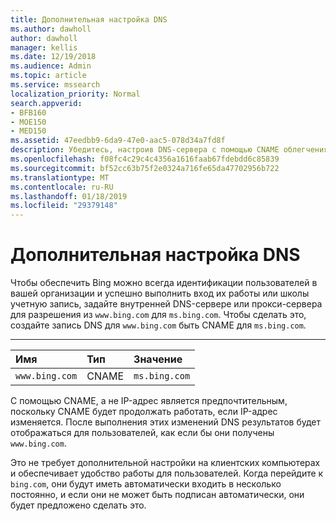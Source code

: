 ```yaml
---
title: Дополнительная настройка DNS
ms.author: dawholl
author: dawholl
manager: kellis
ms.date: 12/19/2018
ms.audience: Admin
ms.topic: article
ms.service: mssearch
localization_priority: Normal
search.appverid:
- BFB160
- MOE150
- MED150
ms.assetid: 47eedbb9-6da9-47e0-aac5-078d34a7fd8f
description: Убедитесь, настроив DNS-сервера с помощью CNAME облегчения работы входа для пользователей
ms.openlocfilehash: f08fc4c29c4c4356a1616faab67fdebdd6c85839
ms.sourcegitcommit: bf52cc63b75f2e0324a716fe65da47702956b722
ms.translationtype: MT
ms.contentlocale: ru-RU
ms.lasthandoff: 01/18/2019
ms.locfileid: "29379148"
---
```

# <a name="advanced-dns-configuration"></a>Дополнительная настройка DNS

Чтобы обеспечить Bing можно всегда идентификации пользователей в вашей организации и успешно выполнить вход их работы или школы учетную запись, задайте внутренней DNS-сервере или прокси-сервера для разрешения из `www.bing.com` для `ms.bing.com`. Чтобы сделать это, создайте запись DNS для `www.bing.com` быть CNAME для `ms.bing.com`.
  
****

|**Имя**|**Тип**|**Значение**|
|:-----|:-----|:-----|
|`www.bing.com`  <br/> |CNAME  <br/> |`ms.bing.com`  <br/> |
   
С помощью CNAME, а не IP-адрес является предпочтительным, поскольку CNAME будет продолжать работать, если IP-адрес изменяется. После выполнения этих изменений DNS результатов будет отображаться для пользователей, как если бы они получены `www.bing.com`. 
  
Это не требует дополнительной настройки на клиентских компьютерах и обеспечивает удобство работы для пользователей. Когда перейдите к `bing.com`, они будут иметь автоматически входить в несколько постоянно, и если они не может быть подписан автоматически, они будет предложено сделать это.

